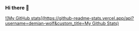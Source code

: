 ### Hi there 👋

<!--
**demian-wolf/demian-wolf** is a ✨ _special_ ✨ repository because its `README.md` (this file) appears on your GitHub profile.

Here are some ideas to get you started:

- 🔭 I’m currently working on ...
- 🌱 I’m currently learning ...
- 👯 I’m looking to collaborate on ...
- 🤔 I’m looking for help with ...
- 💬 Ask me about ...
- 📫 How to reach me: ...
- 😄 Pronouns: ...
- ⚡ Fun fact: ...
-->

[![My GitHub stats](https://github-readme-stats.vercel.app/api?username=demian-wolf&custom_title=My Github Stats)](https://github.com/anuraghazra/github-readme-stats)
<!--[![Top Langs](https://github-readme-stats.vercel.app/api/top-langs/?username=demian-wolf&layout=compact)](https://github.com/anuraghazra/github-readme-stats)-->
